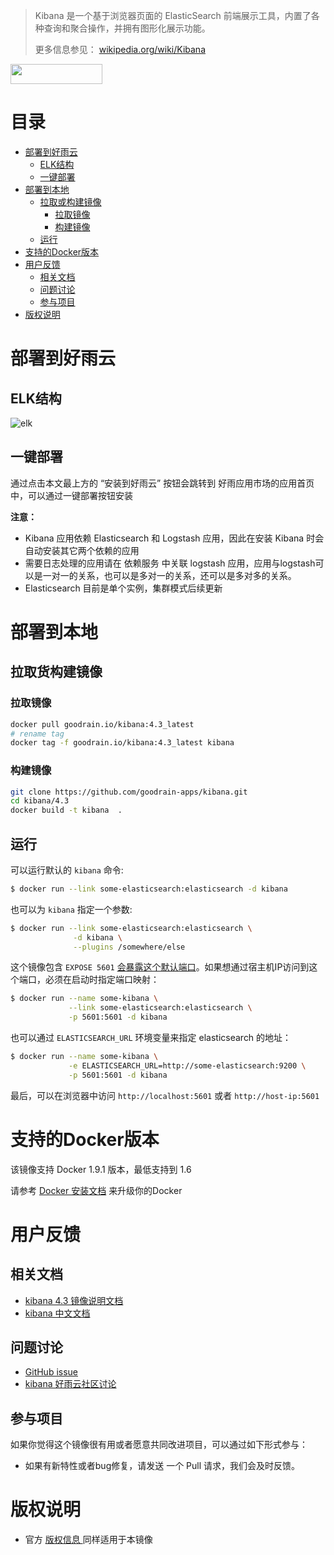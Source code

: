  
>Kibana 是一个基于浏览器页面的 ElasticSearch 前端展示工具，内置了各种查询和聚合操作，并拥有图形化展示功能。
>
> 更多信息参见： [wikipedia.org/wiki/Kibana](https://en.wikipedia.org/wiki/Kibana)

<a href="http://app.goodrain.com/app/18/" target="_blank" ><img src="http://www.goodrain.com/images/deploy/button_16012601.png" width="147" height="32"></img></a>


# 目录
- [部署到好雨云](#部署到好雨云)
	- [ELK结构](#ELK结构)
	- [一键部署](#一键部署)
- [部署到本地](#部署到本地)
	- [拉取或构建镜像](#拉取或构建镜像)
		- [拉取镜像](#拉取镜像)
		- [构建镜像](#构建镜像)
	- [运行](#运行)
- [支持的Docker版本](#支持的Docker版本)
- [用户反馈](#用户反馈)
	- [相关文档](#相关文档)
	- [问题讨论](#问题讨论)
	- [参与项目](#参与项目)
- [版权说明](#版权说明)

# 部署到好雨云
## ELK结构
![elk](https://github.com/goodrain-apps/logstash/blob/master/2.1/img/elk_dockerfile.png)

## 一键部署
通过点击本文最上方的 “安装到好雨云” 按钮会跳转到 好雨应用市场的应用首页中，可以通过一键部署按钮安装

**注意：**

- Kibana 应用依赖 Elasticsearch 和 Logstash 应用，因此在安装 Kibana 时会自动安装其它两个依赖的应用
- 需要日志处理的应用请在 依赖服务 中关联 logstash 应用，应用与logstash可以是一对一的关系，也可以是多对一的关系，还可以是多对多的关系。
- Elasticsearch 目前是单个实例，集群模式后续更新


# 部署到本地
## 拉取货构建镜像
### 拉取镜像
```bash
docker pull goodrain.io/kibana:4.3_latest
# rename tag
docker tag -f goodrain.io/kibana:4.3_latest kibana
```
### 构建镜像
```bash
git clone https://github.com/goodrain-apps/kibana.git
cd kibana/4.3
docker build -t kibana  .
```
## 运行
可以运行默认的 `kibana` 命令:
```bash
$ docker run --link some-elasticsearch:elasticsearch -d kibana
```


也可以为 `kibana` 指定一个参数:

```bash
$ docker run --link some-elasticsearch:elasticsearch \
              -d kibana \
              --plugins /somewhere/else
```

这个镜像包含 `EXPOSE 5601` [会暴露这个默认端口](https://www.elastic.co/guide/en/kibana/current/_setting_kibana_server_properties.html)。如果想通过宿主机IP访问到这个端口，必须在启动时指定端口映射：

```bash
$ docker run --name some-kibana \
             --link some-elasticsearch:elasticsearch \
             -p 5601:5601 -d kibana
```

也可以通过 `ELASTICSEARCH_URL` 环境变量来指定 elasticsearch 的地址：

```bash
$ docker run --name some-kibana \
             -e ELASTICSEARCH_URL=http://some-elasticsearch:9200 \
             -p 5601:5601 -d kibana
```

最后，可以在浏览器中访问 `http://localhost:5601` 或者 `http://host-ip:5601` 

# 支持的Docker版本
该镜像支持  Docker 1.9.1 版本，最低支持到 1.6

请参考 [ Docker 安装文档](https://docs.docker.com/installation/) 来升级你的Docker

# 用户反馈
## 相关文档

- [kibana 4.3 镜像说明文档]()
- [kibana 中文文档](http://kibana.logstash.es/content/kibana/index.html)


## 问题讨论
- [GitHub issue]()
- [kibana 好雨云社区讨论]()

## 参与项目
如果你觉得这个镜像很有用或者愿意共同改进项目，可以通过如下形式参与：

- 如果有新特性或者bug修复，请发送 一个 Pull 请求，我们会及时反馈。

# 版权说明

- 官方 [ 版权信息 ](https://github.com/elastic/kibana/blob/4557a6fc0ba08c5e7ac813a180179e5e2631c90a/LICENSE.md) 同样适用于本镜像
